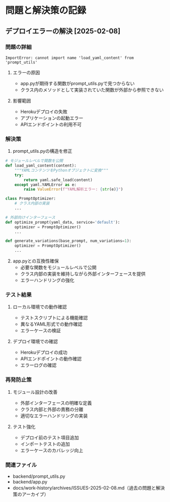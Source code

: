 # 問題と解決策の記録

## デプロイエラーの解決 [2025-02-08]

### 問題の詳細
```
ImportError: cannot import name 'load_yaml_content' from 'prompt_utils'
```

1. エラーの原因
   - app.pyが期待する関数がprompt_utils.pyで見つからない
   - クラス内のメソッドとして実装されていた関数が外部から参照できない

2. 影響範囲
   - Herokuデプロイの失敗
   - アプリケーションの起動エラー
   - APIエンドポイントの利用不可

### 解決策
1. prompt_utils.pyの構造を修正
```python
# モジュールレベルで関数を公開
def load_yaml_content(content):
    """YAMLコンテンツをPythonオブジェクトに変換"""
    try:
        return yaml.safe_load(content)
    except yaml.YAMLError as e:
        raise ValueError(f"YAML解析エラー: {str(e)}")

class PromptOptimizer:
    # クラス内部の実装
    ...

# 外部向けインターフェース
def optimize_prompt(yaml_data, service='default'):
    optimizer = PromptOptimizer()
    ...

def generate_variations(base_prompt, num_variations=1):
    optimizer = PromptOptimizer()
    ...
```

2. app.pyとの互換性確保
   - 必要な関数をモジュールレベルで公開
   - クラス内部の実装を維持しながら外部インターフェースを提供
   - エラーハンドリングの強化

### テスト結果
1. ローカル環境での動作確認
   - テストスクリプトによる機能確認
   - 異なるYAML形式での動作確認
   - エラーケースの検証

2. デプロイ環境での確認
   - Herokuデプロイの成功
   - APIエンドポイントの動作確認
   - エラーログの確認

### 再発防止策
1. モジュール設計の改善
   - 外部インターフェースの明確な定義
   - クラス内部と外部の責務の分離
   - 適切なエラーハンドリングの実装

2. テスト強化
   - デプロイ前のテスト項目追加
   - インポートテストの追加
   - エラーケースのカバレッジ向上

### 関連ファイル
- backend/prompt_utils.py
- backend/app.py
- docs/work-history/archives/ISSUES-2025-02-08.md（過去の問題と解決策のアーカイブ）